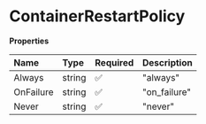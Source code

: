 # ContainerRestartPolicy

**Properties**

| Name      | Type   | Required | Description  |
| :-------- | :----- | :------- | :----------- |
| Always    | string | ✅       | "always"     |
| OnFailure | string | ✅       | "on_failure" |
| Never     | string | ✅       | "never"      |
